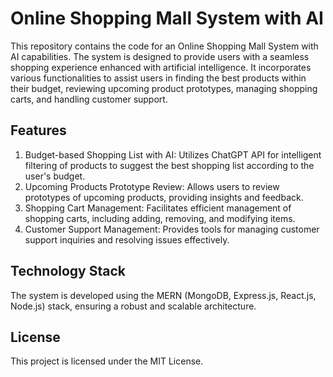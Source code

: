 # **Online Shopping Mall System with AI**

This repository contains the code for an Online Shopping Mall System with AI capabilities. The system is designed to provide users with a seamless shopping experience enhanced with artificial intelligence. It incorporates various functionalities to assist users in finding the best products within their budget, reviewing upcoming product prototypes, managing shopping carts, and handling customer support.

## **Features**
1. Budget-based Shopping List with AI: Utilizes ChatGPT API for intelligent filtering of products to suggest the best shopping list according to the user's budget.
2. Upcoming Products Prototype Review: Allows users to review prototypes of upcoming products, providing insights and feedback.
3. Shopping Cart Management: Facilitates efficient management of shopping carts, including adding, removing, and modifying items.
4. Customer Support Management: Provides tools for managing customer support inquiries and resolving issues effectively.

## **Technology Stack**
The system is developed using the MERN (MongoDB, Express.js, React.js, Node.js) stack, ensuring a robust and scalable architecture.

## **License**
This project is licensed under the MIT License.
